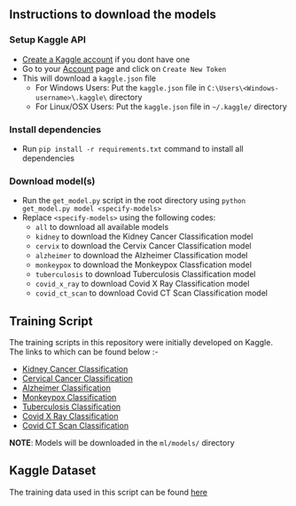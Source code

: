 ## Instructions to download the models

### Setup Kaggle API
- [Create a Kaggle account](https://www.kaggle.com/account/login?phase=startRegisterTab) if you dont have one
- Go to your [Account](https://www.kaggle.com/settings/account) page and click on `Create New Token`
- This will download a `kaggle.json` file
  - For Windows Users: Put the `kaggle.json` file in `C:\Users\<Windows-username>\.kaggle\` directory
  - For Linux/OSX Users: Put the `kaggle.json` file in `~/.kaggle/` directory

### Install dependencies
- Run `pip install -r requirements.txt` command to install all dependencies

### Download model(s)
- Run the `get_model.py` script in the root directory using `python get_model.py model <specify-models>`
- Replace `<specify-models>` using the following codes:
  - `all` to download all available models
  - `kidney` to download the Kidney Cancer Classification model
  - `cervix` to download the Cervix Cancer Classification model
  - `alzheimer` to download the Alzheimer Classification model
  - `monkeypox` to download the Monkeypox Classfication model
  - `tuberculosis` to download Tuberculosis Classification model
  - `covid_x_ray` to download Covid X Ray Classification model
  - `covid_ct_scan` to download Covid CT Scan Classification model


## Training Script

The training scripts in this repository were initially developed on Kaggle. The links to which can be found below :-

- <a href="https://www.kaggle.com/code/arjunbasandrai/kidney-cancer-classification-99-5" target="_blank">Kidney Cancer Classification</a>
- <a href="https://www.kaggle.com/code/arjunbasandrai/cervical-cancer-classification-99-15" target="_blank">Cervical Cancer Classification</a>
- <a href="https://www.kaggle.com/code/madbonze/alzheimer-detection-mri" target="_blank">Alzheimer Classification</a>
- <a href="https://www.kaggle.com/code/madbonze/monkeypox-classification" target="_blank">Monkeypox Classification</a>
- <a href="https://www.kaggle.com/code/madbonze/tubercolosis-classification-x-ray" target="blank">Tuberculosis Classification</a>
- <a href = "https://www.kaggle.com/code/madbonze/covid-classification-x-ray" target="blank">Covid X Ray Classification</a>
- <a href = "https://www.kaggle.com/code/madbonze/covid-ct-scan-classification" target="blank">Covid CT Scan Classification</a>


**NOTE**: Models will be downloaded in the `ml/models/` directory

## Kaggle Dataset

The training data used in this script can be found [here](https://www.kaggle.com/datasets/arjunbasandrai/medical-scan-classification-dataset)
